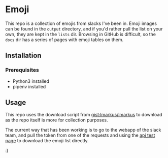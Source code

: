 # Emoji

This repo is a collection of emojis from slacks I've been in. Emoji images can be found in the `output` directory, and if you'd rather pull the list on your own, they are kept in the `lists` dir. Browsing in GitHub is difficult, so the `docs` dir has a series of pages with emoji tables on them.

## Installation

### Prerequisites

* Python3 installed
* pipenv installed

## Usage

This repo uses the download script from [gist:lmarkus/lmarkus](https://gist.github.com/lmarkus/8722f56baf8c47045621#file-download-sh) to download as the repo itself is more for collection purposes.

The current way that has been working is to go to the webapp of the slack team, and pull the token from one of the requests and using the [api test page](https://api.slack.com/methods/emoji.list/test) to download the emoji list directly.


:)
